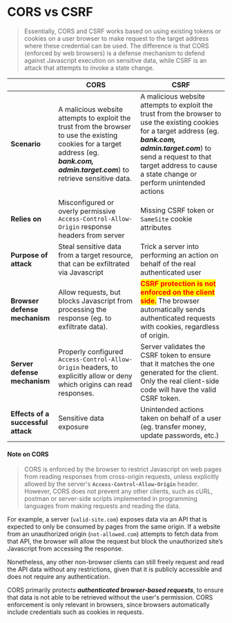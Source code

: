 # CORS vs CSRF

> Essentially, CORS and CSRF works based on using existing tokens or cookies on a user browser to make request to the target address where these credential can be used. The difference is that CORS (enforced by web browsers) is a defense mechanism to defend against Javascript execution on sensitive data, while CSRF is an attack that attempts to invoke a state change.

|                                    | CORS                                                                                                                                                                                   | CSRF                                                                                                                                                                                                                                                        |
| ---------------------------------- | -------------------------------------------------------------------------------------------------------------------------------------------------------------------------------------- | ----------------------------------------------------------------------------------------------------------------------------------------------------------------------------------------------------------------------------------------------------------- |
| **Scenario**                       | A malicious website attempts to exploit the trust from the browser to use the existing cookies for a target address (eg. _**bank.com, admin.target.com**_) to retrieve sensitive data. | A malicious website attempts to exploit the trust from the browser to use the existing cookies for a target address (eg. _**bank.com, admin.target.com**_)  to send a request to that target address to cause a state change or perform unintended actions  |
| **Relies on**                      | Misconfigured or overly permissive `Access-Control-Allow-Origin` response headers from server                                                                                          | Missing CSRF token or `SameSite` cookie attributes                                                                                                                                                                                                          |
| **Purpose of attack**              | Steal sensitive data from a target resource, that can be exfiltrated via Javascript                                                                                                    | Trick a server into performing an action on behalf of the real authenticated user                                                                                                                                                                           |
| **Browser defense mechanism**      | Allow requests, but blocks Javascript from processing the response (eg. to exfiltrate data).                                                                                           | <mark style="color:red;">**CSRF protection is not enforced on the client side.**</mark> The browser automatically sends authenticated requests with cookies, regardless of origin.                                                                          |
| **Server defense mechanism**       | Properly configured `Access-Control-Allow-Origin` headers, to explicitly allow or deny which origins can read responses.                                                               | Server validates the CSRF token to ensure that it matches the one generated for the client. Only the real client-side code will have the valid CSRF token.                                                                                                  |
| **Effects of a successful attack** | Sensitive data exposure                                                                                                                                                                | Unintended actions taken on behalf of a user (eg. transfer money, update passwords, etc.)                                                                                                                                                                   |

#### Note on CORS

> CORS is enforced by the browser to restrict Javascript on web pages from reading responses from cross-origin requests, unless explicitly allowed by the server's **`Access-Control-Allow-Origin`** header.  However, CORS does not  prevent any other clients, such as cURL, postman or server-side scripts implemented in programming languages from making requests and reading the data.

For example, a server (`valid-site.com`) exposes data via an API that is expected to only be consumed by pages from the same origin. If a website from an unauthorized origin (`not-allowed.com`) attempts to fetch data from that API, the browser will allow the request but block the unauthorized site’s Javascript from accessing the response.

Nonetheless, any other non-browser clients can still freely request and read the API data without any restrictions, given that it is publicly accessible and does not require any authentication.

CORS primarily protects _**authenticated browser-based requests**_, to ensure that data is not able to be retrieved without the user's permission. CORS enforcement is only relevant in browsers, since browsers automatically include credentials such as cookies in requests.
